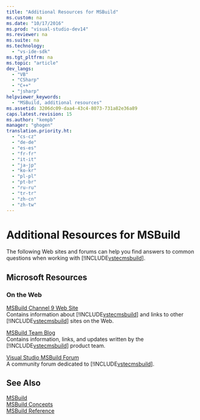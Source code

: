 ```yaml
---
title: "Additional Resources for MSBuild"
ms.custom: na
ms.date: "10/17/2016"
ms.prod: "visual-studio-dev14"
ms.reviewer: na
ms.suite: na
ms.technology: 
  - "vs-ide-sdk"
ms.tgt_pltfrm: na
ms.topic: "article"
dev_langs: 
  - "VB"
  - "CSharp"
  - "C++"
  - "jsharp"
helpviewer_keywords: 
  - "MSBuild, additional resources"
ms.assetid: 3206dc09-daa4-43c4-8073-731a82e36a89
caps.latest.revision: 15
ms.author: "kempb"
manager: "ghogen"
translation.priority.ht: 
  - "cs-cz"
  - "de-de"
  - "es-es"
  - "fr-fr"
  - "it-it"
  - "ja-jp"
  - "ko-kr"
  - "pl-pl"
  - "pt-br"
  - "ru-ru"
  - "tr-tr"
  - "zh-cn"
  - "zh-tw"
---
```

# Additional Resources for MSBuild
The following Web sites and forums can help you find answers to common questions when working with [!INCLUDE[vstecmsbuild](../extensibility/includes/vstecmsbuild_md.md)].  
  
## Microsoft Resources  
  
### On the Web  
 [MSBuild Channel 9 Web Site](http://go.microsoft.com/fwlink/?LinkId=243092)  
 Contains information about [!INCLUDE[vstecmsbuild](../extensibility/includes/vstecmsbuild_md.md)] and links to other [!INCLUDE[vstecmsbuild](../extensibility/includes/vstecmsbuild_md.md)] sites on the Web.  
  
 [MSBuild Team Blog](http://go.microsoft.com/fwlink/?LinkId=65846)  
 Contains information, links, and updates written by the [!INCLUDE[vstecmsbuild](../extensibility/includes/vstecmsbuild_md.md)] product team.  
  
 [Visual Studio MSBuild Forum](http://go.microsoft.com/fwlink/?LinkId=48931)  
 A community forum dedicated to [!INCLUDE[vstecmsbuild](../extensibility/includes/vstecmsbuild_md.md)].  
  
## See Also  
 [MSBuild](../reference/msbuild1.md)   
 [MSBuild Concepts](../reference/msbuild-concepts.md)   
 [MSBuild Reference](../reference/msbuild-reference.md)